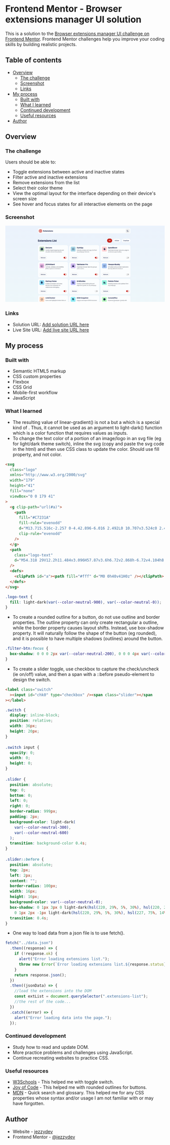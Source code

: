 # Frontend Mentor - Browser extensions manager UI solution

This is a solution to the [Browser extensions manager UI challenge on Frontend Mentor](https://www.frontendmentor.io/challenges/browser-extension-manager-ui-yNZnOfsMAp). Frontend Mentor challenges help you improve your coding skills by building realistic projects.

## Table of contents

- [Overview](#overview)
  - [The challenge](#the-challenge)
  - [Screenshot](#screenshot)
  - [Links](#links)
- [My process](#my-process)
  - [Built with](#built-with)
  - [What I learned](#what-i-learned)
  - [Continued development](#continued-development)
  - [Useful resources](#useful-resources)
- [Author](#author)

## Overview

### The challenge

Users should be able to:

- Toggle extensions between active and inactive states
- Filter active and inactive extensions
- Remove extensions from the list
- Select their color theme
- View the optimal layout for the interface depending on their device's screen size
- See hover and focus states for all interactive elements on the page

### Screenshot

![](./screenshot.png)

### Links

- Solution URL: [Add solution URL here](https://your-solution-url.com)
- Live Site URL: [Add live site URL here](https://your-live-site-url.com)

## My process

### Built with

- Semantic HTML5 markup
- CSS custom properties
- Flexbox
- CSS Grid
- Mobile-first workflow
- JavaScript

### What I learned

- The resulting value of linear-gradient() is not a <color> but a <gradient> which is a special kind of <image>. Thus, it cannot be used as an argument to light-dark() function which is a color function that requires <color> values as inputs.
- To change the text color of a portion of an image/logo in an svg file (eg for light/dark theme switch), inline the svg (copy and paste the svg code in the html) and then use CSS class to update the color. Should use fill property, and not color.

```html
<svg
  class="logo"
  xmlns="http://www.w3.org/2000/svg"
  width="179"
  height="41"
  fill="none"
  viewBox="0 0 179 41"
>
  <g clip-path="url(#a)">
    <path
      fill="#C7231A"
      fill-rule="evenodd"
      d="M13.715.516c-2.257 0-4.42.896-6.016 2.492L0 10.707v3.524c0 2.49 1.07 4.73 2.774 6.285A8.485 8.485 0 0 0 0 26.802v3.524l7.699 7.698A8.507 8.507 0 0 0 20 37.742a8.508 8.508 0 0 0 12.301.282L40 30.326v-3.524c0-2.49-1.07-4.73-2.774-6.286A8.485 8.485 0 0 0 40 14.231v-3.524l-7.699-7.7A8.508 8.508 0 0 0 20 3.29 8.485 8.485 0 0 0 13.715.516Zm12.044 20a8.528 8.528 0 0 1-.282-.27L20 14.77l-5.477 5.477a8.528 8.528 0 0 1-.282.27c.096.087.19.177.282.269L20 26.262l5.477-5.476c.092-.093.186-.182.282-.27Zm-3.537 9.81v1.682a4.063 4.063 0 0 0 6.936 2.874l6.398-6.397v-1.683a4.063 4.063 0 0 0-6.937-2.874l-6.397 6.398Zm-4.444 0-6.397-6.398a4.063 4.063 0 0 0-6.937 2.873v1.684l6.397 6.397a4.063 4.063 0 0 0 6.937-2.873v-1.683Zm0-21.302v1.683l-6.397 6.397a4.063 4.063 0 0 1-6.937-2.873v-1.683l6.397-6.397a4.063 4.063 0 0 1 6.937 2.873Zm10.841 8.08-6.397-6.397V9.024a4.063 4.063 0 0 1 6.936-2.873l6.398 6.397v1.683a4.063 4.063 0 0 1-6.937 2.873Z"
      clip-rule="evenodd"
    />
  </g>
  <path
    class="logo-text"
    d="M54.318 29V12.2h11.484v3.096H57.87v3.6h6.72v2.868h-6.72v4.104h8.028V29h-11.58Zm12.818.024 4.368-6.036-4.14-6.108h4.428l2.148 3.684 2.088-3.684h4.32l-4.02 6.036L80.66 29h-4.488l-2.352-3.696-2.388 3.66-4.296.06Zm20.293.336c-1.296 0-2.32-.364-3.072-1.092-.744-.736-1.116-1.844-1.116-3.324V13.388h3.504v3.492h3.012v2.808h-3.012v4.62c0 .712.148 1.212.444 1.5.296.288.692.432 1.188.432.256 0 .504-.028.744-.084.248-.064.476-.152.684-.264l.492 2.76c-.36.2-.792.368-1.296.504a5.92 5.92 0 0 1-1.572.204Zm-6.648-9.672V16.88h2.808v2.808H80.78Zm17.126 9.672c-1.32 0-2.48-.268-3.48-.804a5.853 5.853 0 0 1-2.34-2.244c-.56-.96-.84-2.084-.84-3.372 0-.936.16-1.796.48-2.58a6.052 6.052 0 0 1 1.368-2.028A6.203 6.203 0 0 1 95.171 17c.8-.32 1.676-.48 2.628-.48 1.048 0 1.976.184 2.784.552a5.43 5.43 0 0 1 2.028 1.548c.536.656.908 1.428 1.116 2.316.216.888.236 1.852.06 2.892h-9.288c0 .56.144 1.048.432 1.464.296.416.708.744 1.236.984.536.232 1.16.348 1.872.348.704 0 1.376-.096 2.016-.288a6.426 6.426 0 0 0 1.812-.876l1.164 2.4c-.384.296-.864.56-1.44.792-.576.224-1.188.396-1.836.516a9.422 9.422 0 0 1-1.848.192Zm-3.204-7.944h5.724c-.024-.712-.276-1.276-.756-1.692-.472-.416-1.124-.624-1.956-.624-.832 0-1.524.208-2.076.624-.544.416-.856.98-.936 1.692ZM105.83 29V16.88h3.504v1.368c.464-.608 1.012-1.048 1.644-1.32a5.072 5.072 0 0 1 2.004-.408c1.128 0 2.056.224 2.784.672.736.44 1.28 1.012 1.632 1.716.36.704.54 1.444.54 2.22V29h-3.504v-6.78c0-.768-.216-1.38-.648-1.836-.424-.456-1.04-.684-1.848-.684-.512 0-.964.116-1.356.348-.392.224-.7.54-.924.948-.216.408-.324.88-.324 1.416V29h-3.504Zm19.29.348c-1.08 0-2.076-.14-2.988-.42-.912-.288-1.692-.68-2.34-1.176l1.14-2.448a8.333 8.333 0 0 0 2.052 1.02c.736.24 1.444.36 2.124.36.672 0 1.188-.1 1.548-.3.368-.208.552-.504.552-.888 0-.344-.164-.596-.492-.756-.32-.168-.944-.348-1.872-.54-1.6-.288-2.768-.74-3.504-1.356-.736-.624-1.104-1.48-1.104-2.568 0-.768.212-1.444.636-2.028.432-.584 1.024-1.036 1.776-1.356.752-.328 1.616-.492 2.592-.492.96 0 1.864.132 2.712.396.856.256 1.588.616 2.196 1.08l-1.104 2.46a5.34 5.34 0 0 0-1.104-.672 6.35 6.35 0 0 0-1.296-.444 5.43 5.43 0 0 0-1.32-.168c-.584 0-1.056.1-1.416.3-.36.192-.54.464-.54.816 0 .352.164.612.492.78.328.168.94.352 1.836.552 1.672.352 2.86.82 3.564 1.404.712.576 1.068 1.388 1.068 2.436 0 .808-.22 1.512-.66 2.112-.432.6-1.04 1.068-1.824 1.404-.776.328-1.684.492-2.724.492Zm7.413-.348V16.88h3.504V29h-3.504Zm1.752-14.04a2.26 2.26 0 0 1-1.512-.54c-.424-.368-.636-.856-.636-1.464 0-.616.212-1.104.636-1.464a2.23 2.23 0 0 1 1.512-.552 2.23 2.23 0 0 1 1.512.552c.424.36.636.848.636 1.464 0 .608-.212 1.096-.636 1.464a2.26 2.26 0 0 1-1.512.54Zm10.362 14.4c-1.304 0-2.46-.292-3.468-.876a6.504 6.504 0 0 1-2.376-2.328 6.28 6.28 0 0 1-.852-3.216c0-.856.164-1.668.492-2.436a6.302 6.302 0 0 1 1.392-2.052c.6-.6 1.308-1.072 2.124-1.416.816-.344 1.712-.516 2.688-.516 1.304 0 2.456.292 3.456.876a6.38 6.38 0 0 1 2.364 2.34c.576.968.864 2.036.864 3.204 0 .848-.164 1.66-.492 2.436a6.439 6.439 0 0 1-1.392 2.064 6.547 6.547 0 0 1-2.112 1.404c-.816.344-1.712.516-2.688.516Zm0-3.036c.616 0 1.168-.136 1.656-.408.488-.28.872-.672 1.152-1.176.28-.512.42-1.112.42-1.8 0-.696-.14-1.296-.42-1.8a2.854 2.854 0 0 0-1.14-1.164c-.488-.28-1.044-.42-1.668-.42-.624 0-1.184.14-1.68.42-.488.272-.872.66-1.152 1.164-.272.504-.408 1.104-.408 1.8s.14 1.296.42 1.8c.28.504.664.896 1.152 1.176.488.272 1.044.408 1.668.408ZM153.235 29V16.88h3.504v1.368c.464-.608 1.012-1.048 1.644-1.32a5.072 5.072 0 0 1 2.004-.408c1.128 0 2.056.224 2.784.672.736.44 1.28 1.012 1.632 1.716.36.704.54 1.444.54 2.22V29h-3.504v-6.78c0-.768-.216-1.38-.648-1.836-.424-.456-1.04-.684-1.848-.684-.512 0-.964.116-1.356.348-.392.224-.7.54-.924.948-.216.408-.324.88-.324 1.416V29h-3.504Zm19.291.348c-1.08 0-2.076-.14-2.988-.42-.912-.288-1.692-.68-2.34-1.176l1.14-2.448a8.333 8.333 0 0 0 2.052 1.02c.736.24 1.444.36 2.124.36.672 0 1.188-.1 1.548-.3.368-.208.552-.504.552-.888 0-.344-.164-.596-.492-.756-.32-.168-.944-.348-1.872-.54-1.6-.288-2.768-.74-3.504-1.356-.736-.624-1.104-1.48-1.104-2.568 0-.768.212-1.444.636-2.028.432-.584 1.024-1.036 1.776-1.356.752-.328 1.616-.492 2.592-.492.96 0 1.864.132 2.712.396.856.256 1.588.616 2.196 1.08l-1.104 2.46a5.34 5.34 0 0 0-1.104-.672 6.35 6.35 0 0 0-1.296-.444 5.43 5.43 0 0 0-1.32-.168c-.584 0-1.056.1-1.416.3-.36.192-.54.464-.54.816 0 .352.164.612.492.78.328.168.94.352 1.836.552 1.672.352 2.86.82 3.564 1.404.712.576 1.068 1.388 1.068 2.436 0 .808-.22 1.512-.66 2.112-.432.6-1.04 1.068-1.824 1.404-.776.328-1.684.492-2.724.492Z"
  />
  <defs>
    <clipPath id="a"><path fill="#fff" d="M0 0h40v41H0z" /></clipPath>
  </defs>
</svg>
```

```css
.logo-text {
  fill: light-dark(var(--color-neutral-900), var(--color-neutral-0));
}
```

- To create a rounded outline for a button, do not use outline and border properties. The outline property can only create rectangular a outline, while the border property causes layout shifts. Instead, use box-shadow property. It will naturally follow the shape of the button (eg rounded), and it is possible to have multiple shadows (outlines) around the button.

```css
.filter-btn:focus {
  box-shadow: 0 0 0 2px var(--color-neutral-200), 0 0 0 4px var(--color-red-400);
}
```

- To create a slider toggle, use checkbox to capture the check/uncheck (ie on/off) value, and then a span with a ::before pseudo-element to design the switch.

```html
<label class="switch"
  ><input id="chk0" type="checkbox" /><span class="slider"></span
></label>
```

```css
.switch {
  display: inline-block;
  position: relative;
  width: 36px;
  height: 20px;
}

.switch input {
  opacity: 0;
  width: 0;
  height: 0;
}

.slider {
  position: absolute;
  top: 0;
  bottom: 0;
  left: 0;
  right: 0;
  border-radius: 999px;
  padding: 2px;
  background-color: light-dark(
    var(--color-neutral-300),
    var(--color-neutral-600)
  );
  transition: background-color 0.4s;
}

.slider::before {
  position: absolute;
  top: 2px;
  left: 2px;
  content: "";
  border-radius: 100px;
  width: 16px;
  height: 16px;
  background-color: var(--color-neutral-0);
  box-shadow: 0 1px 3px 0 light-dark(hsl(220, 29%, 5%, 30%), hsl(220, 29%, 5%, 10%)),
    0 1px 2px -1px light-dark(hsl(220, 29%, 5%, 30%), hsl(227, 75%, 14%, 60%));
  transition: 0.4s;
}
```

- One way to load data from a json file is to use fetch().

```js
fetch("../data.json")
  .then((response) => {
    if (!response.ok) {
      alert("Error loading extensions list.");
      throw new Error(`Error loading extensions list.${response.status}`);
    }
    return response.json();
  })
  .then((jsonData) => {
    //load the extensions into the DOM
    const extList = document.querySelector(".extensions-list");
    //the rest of the code...
  })
  .catch((error) => {
    alert("Error loading data into the page.");
  });
```

### Continued development

- Study how to read and update DOM.
- More practice problems and challenges using JavaScript.
- Continue recreating websites to practice CSS.

### Useful resources

- [W3Schools](https://www.w3schools.com/howto/howto_css_switch.asp) - This helped me with toggle switch.
- [Joy of Code](https://joyofcode.xyz/css-focus-outline) - This helped me with rounded outlines for buttons.
- [MDN](https://developer.mozilla.org/en-US/docs/Web) - Quick search and glossary. This helped me for any CSS properties whose syntax and/or usage I am not familiar with or may have forgotten.

## Author

- Website - [jezzydev](https://github.com/jezzydev)
- Frontend Mentor - [@jezzydev](https://www.frontendmentor.io/profile/jezzydev)

